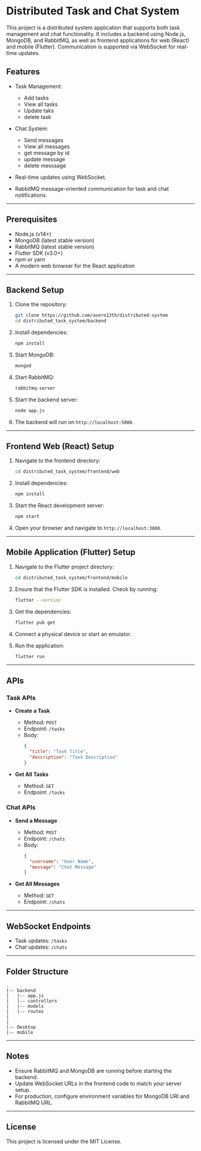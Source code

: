# Distributed Task and Chat System

This project is a distributed system application that supports both task management and chat functionality. It includes a backend using Node.js, MongoDB, and RabbitMQ, as well as frontend applications for web (React) and mobile (Flutter). Communication is supported via WebSocket for real-time updates.

## Features

- Task Management:
  - Add tasks
  - View all tasks
  - Update taks
  - delete task
- Chat System:
  - Send messages
  - View all messages
  - get message by id
  - update message
  - delete messsage
  
- Real-time updates using WebSocket.
- RabbitMQ message-oriented communication for task and chat notifications.

---

## Prerequisites

- Node.js (v14+)
- MongoDB (latest stable version)
- RabbitMQ (latest stable version)
- Flutter SDK (v3.0+)
- npm or yarn
- A modern web browser for the React application

---

## Backend Setup

1. Clone the repository:

   ```bash
   git clone https://github.com/asero13th/distributed-system
   cd distributed_task_system/backend
   ```

2. Install dependencies:

   ```bash
   npm install
   ```

3. Start MongoDB:

   ```bash
   mongod
   ```

4. Start RabbitMQ:

   ```bash
   rabbitmq-server
   ```

5. Start the backend server:

   ```bash
   node app.js
   ```

6. The backend will run on `http://localhost:5000`.

---

## Frontend Web (React) Setup

1. Navigate to the frontend directory:

   ```bash
   cd distributed_task_system/frontend/web
   ```

2. Install dependencies:

   ```bash
   npm install
   ```

3. Start the React development server:

   ```bash
   npm start
   ```

4. Open your browser and navigate to `http://localhost:3000`.

---

## Mobile Application (Flutter) Setup

1. Navigate to the Flutter project directory:

   ```bash
   cd distributed_task_system/frontend/mobile
   ```

2. Ensure that the Flutter SDK is installed. Check by running:

   ```bash
   flutter --version
   ```

3. Get the dependencies:

   ```bash
   flutter pub get
   ```

4. Connect a physical device or start an emulator.

5. Run the application:

   ```bash
   flutter run
   ```

---

## APIs

### Task APIs

- **Create a Task**

  - Method: `POST`
  - Endpoint: `/tasks`
  - Body:
    ```json
    {
      "title": "Task Title",
      "description": "Task Description"
    }
    ```

- **Get All Tasks**

  - Method: `GET`
  - Endpoint: `/tasks`

### Chat APIs

- **Send a Message**

  - Method: `POST`
  - Endpoint: `/chats`
  - Body:
    ```json
    {
      "username": "User Name",
      "message": "Chat Message"
    }
    ```

- **Get All Messages**

  - Method: `GET`
  - Endpoint: `/chats`

---

## WebSocket Endpoints

- Task updates: `/tasks`
- Chat updates: `/chats`

---

## Folder Structure

```plaintext
.
|-- backend
|   |-- app.js
|   |-- controllers
|   |-- models
|   |-- routes
|
| 
|-- Desktop
|-- mobile
```

---

## Notes

- Ensure RabbitMQ and MongoDB are running before starting the backend.
- Update WebSocket URLs in the frontend code to match your server setup.
- For production, configure environment variables for MongoDB URI and RabbitMQ URL.

---

## License

This project is licensed under the MIT License.

